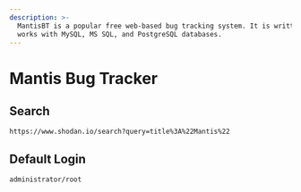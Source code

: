 ```yaml
---
description: >-
  MantisBT is a popular free web-based bug tracking system. It is written in PHP
  works with MySQL, MS SQL, and PostgreSQL databases.
---
```


# Mantis Bug Tracker

## Search

```
https://www.shodan.io/search?query=title%3A%22Mantis%22
```

## Default Login

```
administrator/root
```



